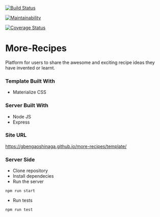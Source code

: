 [![Build Status](https://travis-ci.org/GbengaOshinaga/more-recipes.svg?branch=development)](https://travis-ci.org/GbengaOshinaga/more-recipes)

[![Maintainability](https://api.codeclimate.com/v1/badges/65b81f8376a6f0d3eaf8/maintainability)](https://codeclimate.com/github/GbengaOshinaga/more-recipes/maintainability)

[![Coverage Status](https://coveralls.io/repos/github/GbengaOshinaga/more-recipes/badge.svg?branch=development)](https://coveralls.io/github/GbengaOshinaga/more-recipes?branch=development)

# More-Recipes

Platform for users to share the awesome and exciting recipe ideas they have invented or learnt.

### Template Built With

 - Materialize CSS

### Server Built With

 - Node JS
 - Express

### Site URL

https://gbengaoshinaga.github.io/more-recipes/template/

### Server Side
 - Clone repository
 - Install dependecies
 - Run the server
  ```
  npm run start
  ```
  - Run tests
  ```
  npm run test
  ```